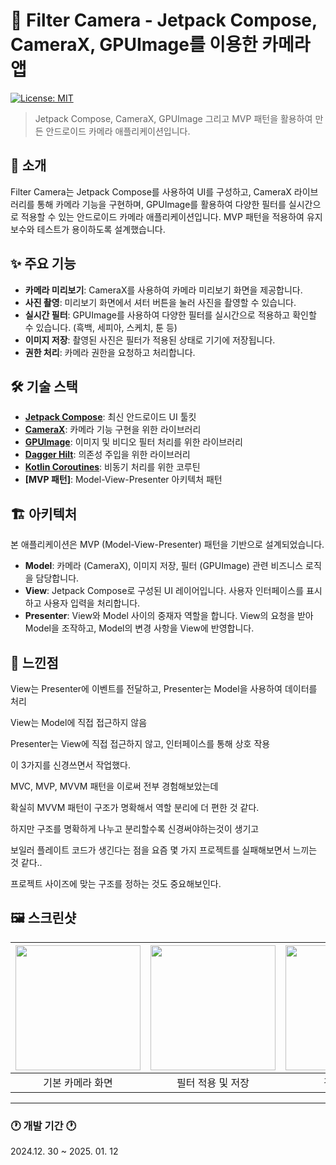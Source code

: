 # 📸 Filter Camera - Jetpack Compose, CameraX, GPUImage를 이용한  카메라 앱

[![License: MIT](https://img.shields.io/badge/License-MIT-yellow.svg)](https://opensource.org/licenses/MIT)

> Jetpack Compose, CameraX, GPUImage 그리고 MVP 패턴을 활용하여 만든 안드로이드 카메라 애플리케이션입니다.

## 📱 소개

Filter Camera는 Jetpack Compose를 사용하여 UI를 구성하고, CameraX 라이브러리를 통해 카메라 기능을 구현하며, GPUImage를 활용하여 다양한 필터를 실시간으로 적용할 수 있는 안드로이드 카메라 애플리케이션입니다. MVP 패턴을 적용하여 유지보수와 테스트가 용이하도록 설계했습니다.

## ✨ 주요 기능

- **카메라 미리보기**: CameraX를 사용하여 카메라 미리보기 화면을 제공합니다.
- **사진 촬영**: 미리보기 화면에서 셔터 버튼을 눌러 사진을 촬영할 수 있습니다.
- **실시간 필터**: GPUImage를 사용하여 다양한 필터를 실시간으로 적용하고 확인할 수 있습니다. (흑백, 세피아, 스케치, 툰 등)
- **이미지 저장**: 촬영된 사진은 필터가 적용된 상태로 기기에 저장됩니다.
- **권한 처리**: 카메라 권한을 요청하고 처리합니다.

## 🛠️ 기술 스택

- **[Jetpack Compose](https://developer.android.com/jetpack/compose)**: 최신 안드로이드 UI 툴킷
- **[CameraX](https://developer.android.com/training/camerax)**: 카메라 기능 구현을 위한 라이브러리
- **[GPUImage](https://github.com/cats-oss/android-gpuimage)**: 이미지 및 비디오 필터 처리를 위한 라이브러리
- **[Dagger Hilt](https://developer.android.com/training/dependency-injection/hilt-android)**: 의존성 주입을 위한 라이브러리
- **[Kotlin Coroutines](https://developer.android.com/kotlin/coroutines)**: 비동기 처리를 위한 코루틴
- **[MVP 패턴]**: Model-View-Presenter 아키텍처 패턴

## 🏗️ 아키텍처

본 애플리케이션은 MVP (Model-View-Presenter) 패턴을 기반으로 설계되었습니다.

- **Model**: 카메라 (CameraX), 이미지 저장, 필터 (GPUImage) 관련 비즈니스 로직을 담당합니다.
- **View**: Jetpack Compose로 구성된 UI 레이어입니다. 사용자 인터페이스를 표시하고 사용자 입력을 처리합니다.
- **Presenter**: View와 Model 사이의 중재자 역할을 합니다. View의 요청을 받아 Model을 조작하고, Model의 변경 사항을 View에 반영합니다.


## 📄 느낀점

View는 Presenter에 이벤트를 전달하고, Presenter는 Model을 사용하여 데이터를 처리

View는 Model에 직접 접근하지 않음

Presenter는 View에 직접 접근하지 않고, 인터페이스를 통해 상호 작용

이 3가지를 신경쓰면서 작업했다.

MVC, MVP, MVVM 패턴을 이로써 전부 경험해보았는데

확실히 MVVM 패턴이 구조가 명확해서 역할 분리에 더 편한 것 같다.

하지만 구조를 명확하게 나누고 분리할수록 신경써야하는것이 생기고

보일러 플레이트 코드가 생긴다는 점을 요즘 몇 가지 프로젝트를 실패해보면서 느끼는 것 같다..

프로젝트 사이즈에 맞는 구조를 정하는 것도 중요해보인다.

## 🖼️ 스크린샷  

| <img src="path/to/screenshot1.jpg" width="200"> | <img src="path/to/screenshot2.jpg" width="200"> | <img src="path/to/screenshot3.jpg" width="200"> |  
| :----------------------------------------------: | :----------------------------------------------: | :----------------------------------------------: |  
|                 기본 카메라 화면                 |                  필터 적용 및 저장                  |                   결과물 예시                     |  

_____________________________________________________
### 🕐 개발 기간 🕐
2024.12. 30 ~ 2025. 01. 12
